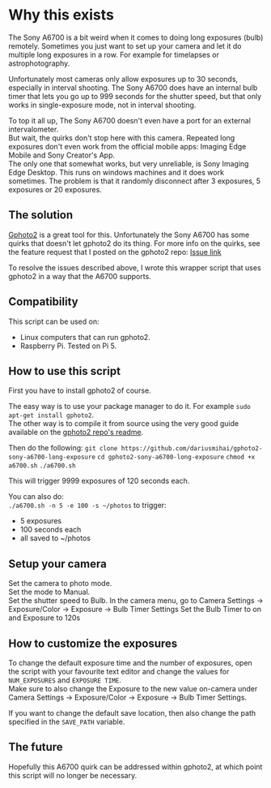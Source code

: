 # Why this exists
The Sony A6700 is a bit weird when it comes to doing long exposures (bulb) remotely.
Sometimes you just want to set up your camera and let it do multiple long exposures in a row. For example for timelapses or astrophotography.  

Unfortunately most cameras only allow exposures up to 30 seconds, especially in interval shooting. The Sony A6700 does have an internal bulb timer
 that lets you go up to 999 seconds for the shutter speed, but that only works in single-exposure mode, not in interval shooting.  
 
To top it all up, The Sony A6700 doesn't even have a port for an external intervalometer.  
But wait, the quirks don't stop here with this camera. Repeated long exposures don't even work from the official mobile apps: Imaging Edge Mobile and Sony Creator's App.   
The only one that somewhat works, but very unreliable, is Sony Imaging Edge Desktop. This runs on windows machines and it does work sometimes. The problem is that it randomly disconnect after 3 exposures, 5 exposures or 20 exposures.

## The solution

[Gphoto2](https://github.com/gphoto/gphoto2) is a great tool for this. Unfortunately the Sony A6700 has some quirks that doesn't let gphoto2 do its thing.
For more info on the quirks, see the feature request that I posted on the gphoto2 repo: [Issue link](https://github.com/gphoto/gphoto2/issues/678)  

To resolve the issues described above, I wrote this wrapper script that uses gphoto2 in a way that the A6700 supports.

## Compatibility  
This script can be used on:
- Linux computers that can run gphoto2.
- Raspberry Pi. Tested on Pi 5.

## How to use this script
First you have to install gphoto2 of course. 

The easy way is to use your package manager to do it. For example `sudo apt-get install gphoto2`.  
The other way is to compile it from source using the very good guide available on the [gphoto2 repo's readme](https://github.com/gphoto/gphoto2).  


Then do the following:
`git clone https://github.com/dariusmihai/gphoto2-sony-a6700-long-exposure`
`cd gphoto2-sony-a6700-long-exposure`
`chmod +x a6700.sh`
`./a6700.sh`

This will trigger 9999 exposures of 120 seconds each.  

You can also do:  
`./a6700.sh -n 5 -e 100 -s ~/photos` to trigger:
- 5 exposures
- 100 seconds each
- all saved to ~/photos  

## Setup your camera
Set the camera to photo mode.  
Set the mode to Manual.  
Set the shutter speed to Bulb.
In the camera menu, go to Camera Settings -> Exposure/Color -> Exposure -> Bulb Timer Settings
Set the Bulb Timer to on and Exposure to 120s

## How to customize the exposures
To change the default exposure time and the number of exposures, open the script with your favourite text editor and change the values for `NUM_EXPOSURES` and `EXPOSURE TIME`.  
Make sure to also change the Exposure to the new value on-camera under Camera Settings -> Exposure/Color -> Exposure -> Bulb Timer Settings.  

If you want to change the default save location, then also change the path specified in the `SAVE_PATH` variable.

## The future
Hopefully this A6700 quirk can be addressed within gphoto2, at which point this script will no longer be necessary.
